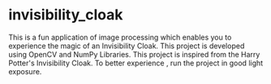 # invisibility_cloak
This is a fun application of image processing which enables you to experience the magic of an Invisibility Cloak. This project is developed using OpenCV and NumPy Libraries. 
This project is inspired from the Harry Potter's Invisibility Cloak. To better experience , run the project in good light exposure.
